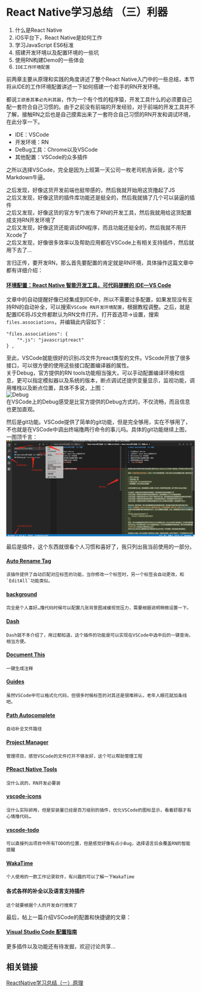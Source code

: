 # React Native学习总结 （三）利器  

1. 什么是React Native
2. iOS平台下，React Native是如何工作
3. 学习JavaScript ES6标准
4. 搭建开发环境以及配置环境的一些坑
5. 使用RN构建Demo的一些体会  
6. `IDE工作环境配置`  


前两章主要从原理和实践的角度讲述了整个React Native入门中的一些总结，本节将从IDE的工作环境配置讲述一下如何搭建一个趁手的RN开发环境。  

都说`工欲善其事必先利其器`，作为一个有个性的程序猿，开发工具什么的必须要自己配一套符合自己习惯的。由于之前没有前端的开发经验，对于前端的开发工具并不了解，接触RN之后也是自己摸索出来了一套符合自己习惯的RN开发和调试环境，在此分享一下。  

- IDE：VSCode  
- 开发环境：RN  
- DeBug工具：Chrome以及VSCode  
- 其他配置：VSCode的众多插件  

之所以选择VSCode，完全是因为上班第一天公司一枚老司机告诉我，这个写Markdown牛逼。 

之后发现，好像这货开发前端也挺带感的，然后我就开始用这货撸起了JS  
之后又发现，好像这货的插件库功能还是挺全的，然后我就搞了几个可以装逼的插件  
之后又发现，好像这货的官方专门发布了RN的开发工具，然后我就用给这货配置成支持RN开发环境了  
之后又发现，好像这货还能调试RN程序，而且功能还挺全的，然后我就不用开Xcode了  
之后又发现，好像很多效率以及帮助应用都在VSCode上有相关支持插件，然后就用下去了…  

言归正传，要开发RN，那么首先要配置的肯定就是RN环境，具体操作这篇文章中都有详细介绍：  
#### [环境配置：React Native 智能开发工具，可代码提醒的 IDE—VS Code](http://mp.weixin.qq.com/s?__biz=MjM5NDkxMTgyNw==&mid=2653058224&idx=1&sn=553b4ce24b22680d8f46cba082eb8661&scene=0#wechat_redirect)  
文章中的自动提醒好像已经集成到IDE中，所以不需要过多配置，如果发现没有支持RN的自动补全，可以搜索`VSCode RN开发环境配置`，根据教程调整。之后，就是配置IDE将JS文件都默认为RN文件打开。打开首选项->设置，搜索`files.associations`，并编辑此内容如下：  
```
"files.associations": {
    "*.js": "javascriptreact"
} ,
```  
至此，VSCode就能很好的识别JS文件为react类型的文件。VScode开放了很多接口，可以很方便的使用这些接口配置编译器的属性。  
关于Debug，官方提供的RN tools功能相当强大，可以手动配置编译环境和信息，更可以指定模拟器以及系统的版本，断点调试还提供变量显示，监视功能，调用堆栈以及断点位置，具体不多说，上图：  
![Debug](./Images/RNDebug.gif)  
在VSCode上的Debug感受是比官方提供的Debug方式的，不仅流畅，而且信息也更加直观。  
  
然后是git功能。VSCode提供了简单的git功能，但是完全够用，实在不够用了，不也就是在VSCode中调出终端撸两行命令的事儿吗。具体的git功能继续上图，一图顶千言：  
![git](./Images/git.png)  

最后是插件，这个东西就很看个人习惯和喜好了，我只列出我当前使用的一部分。  
#### [Auto Rename Tag](https://marketplace.visualstudio.com/items?itemName=formulahendry.auto-rename-tag)  
```
该插件提供了自动匹配对应标签的功能，当你修改一个标签时，另一个标签会自动更改，和`EditAll`功能类似。
```  

#### [background](https://marketplace.visualstudio.com/items?itemName=shalldie.background)  
```
完全是个人喜好…撸代码时候可以配置几张背景图减缓视觉压力，需要根据说明稍微设置一下。  
```

#### [Dash](https://marketplace.visualstudio.com/items?itemName=deerawan.vscode-dash)  
```
Dash就不多介绍了，用过都知道，这个插件的功能是可以实现在VSCode中选中后的一键查询，相当方便。  
```

#### [Document This](https://marketplace.visualstudio.com/items?itemName=joelday.docthis)  
```
一键生成注释  
```

#### [Guides](https://marketplace.visualstudio.com/items?itemName=spywhere.guides)  
```
虽然VSCode中可以格式化代码，但很多时候标签的对其还是很难辨认，老年人眼花就加条线吧。  
```

#### [Path Autocomplete](https://marketplace.visualstudio.com/items?itemName=ionutvmi.path-autocomplete)  
```
自动补全文件路径  
```

#### [Project Manager](https://marketplace.visualstudio.com/items?itemName=alefragnani.project-manager)   
```
管理项目，感觉VSCode的文件打开不够友好，这个可以帮助管理工程  
```

#### [PReact Native Tools](https://marketplace.visualstudio.com/items?itemName=vsmobile.vscode-react-native)    
```
没什么说的，RN开发必要装
```

#### [vscode-icons](https://marketplace.visualstudio.com/items?itemName=robertohuertasm.vscode-icons)   
```
没什么实际卵用，但是安装量已经是百万级别的插件，优化VSCode的图标显示，看着舒服才有心情撸代码…  
```

#### [vscode-todo](https://marketplace.visualstudio.com/items?itemName=MattiasPernhult.vscode-todo)  
```
可以直接列出项目中所有TODO的位置，但是感觉好像有点小Bug，选择语言后会覆盖RN的智能提醒  
```

#### [WakaTime](https://marketplace.visualstudio.com/items?itemName=WakaTime.vscode-wakatime)   
```
个人使用的一款工作记录软件，有兴趣的可以了解一下WakaTime  
```

#### **各式各样的补全以及语言支持插件**  
```
这个就要根据个人的开发自行搜索了  
```

最后，帖上一篇介绍VSCode的配置和快捷键的文章：  
#### [Visual Studio Code 配置指南](https://github.com/kaiye/kaiye.github.com/issues/14)   

更多插件以及功能还有待发掘，欢迎讨论共享…

  

## 相关链接
[ReactNative学习总结（一）原理](./ReactNative学习总结（一）原理.md)

